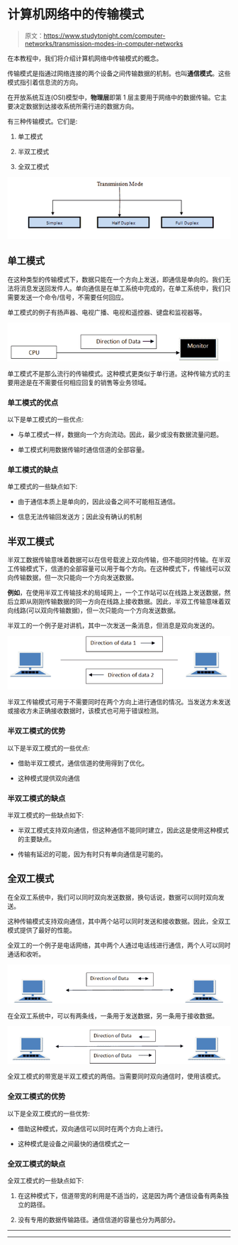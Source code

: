# 计算机网络中的传输模式

> 原文：<https://www.studytonight.com/computer-networks/transmission-modes-in-computer-networks>

在本教程中，我们将介绍计算机网络中传输模式的概念。

传输模式是指通过网络连接的两个设备之间传输数据的机制。也叫**通信模式**。这些模式指引着信息流的方向。

在开放系统互连(OSI)模型中，**物理层**即第 1 层主要用于网络中的数据传输。它主要决定数据到达接收系统所需行进的数据方向。

有三种传输模式。它们是:

1.  单工模式

2.  半双工模式

3.  全双工模式

![Transmission Modes in Computer Networks](img/e034c120d535534f5655c963a7027a8c.png)

## 单工模式

在这种类型的传输模式下，数据只能在一个方向上发送，即通信是单向的。我们无法将消息发送回发件人。单向通信是在单工系统中完成的，在单工系统中，我们只需要发送一个命令/信号，不需要任何回应。

单工模式的例子有扬声器、电视广播、电视和遥控器、键盘和监视器等。

![Simplex Transmission Mode in Computer Networks](img/dbd4ac3975b1df11813134c50a10404d.png)

单工模式不是那么流行的传输模式。这种模式更类似于单行道。这种传输方式的主要用途是在不需要任何相应回复的销售等业务领域。

### 单工模式的优点

以下是单工模式的一些优点:

*   与单工模式一样，数据向一个方向流动。因此，最少或没有数据流量问题。

*   单工模式利用数据传输时通信信道的全部容量。

### 单工模式的缺点

单工模式的一些缺点如下:

*   由于通信本质上是单向的，因此设备之间不可能相互通信。

*   信息无法传输回发送方；因此没有确认的机制

## 半双工模式

半双工数据传输意味着数据可以在信号载波上双向传输，但不能同时传输。在半双工传输模式下，信道的全部容量可以用于每个方向。在这种模式下，传输线可以双向传输数据，但一次只能向一个方向发送数据。

**例如**，在使用半双工传输技术的局域网上，一个工作站可以在线路上发送数据，然后立即从刚刚传输数据的同一方向在线路上接收数据。因此，半双工传输意味着双向线路(可以双向传输数据)，但一次只能向一个方向发送数据。

半双工的一个例子是对讲机，其中一次发送一条消息，但消息是双向发送的。

![Half Duplex Transmission Mode in Computer Networks](img/6a69cb199235aeb22c9766cd20d729b2.png)

半双工传输模式可用于不需要同时在两个方向上进行通信的情况。当发送方未发送或接收方未正确接收数据时，该模式也可用于错误检测。

### 半双工模式的优势

以下是半双工模式的一些优点:

*   借助半双工模式，通信信道的使用得到了优化。

*   这种模式提供双向通信

### 半双工模式的缺点

半双工模式的一些缺点如下:

*   半双工模式支持双向通信，但这种通信不能同时建立，因此这是使用这种模式的主要缺点。

*   传输有延迟的可能，因为有时只有单向通信是可能的。

## 全双工模式

在全双工系统中，我们可以同时双向发送数据，换句话说，数据可以同时双向发送。

这种传输模式支持双向通信，其中两个站可以同时发送和接收数据。因此，全双工模式提供了最好的性能。

全双工的一个例子是电话网络，其中两个人通过电话线进行通信，两个人可以同时通话和收听。

![Full Duplex Transmission Mode in Computer Networks](img/f2c2daa0738e2891bcec3d98af0ad515.png)

在全双工系统中，可以有两条线，一条用于发送数据，另一条用于接收数据。

![Full Duplex Transmission Mode in Computer Networks](img/a027b7d1f34a4ee8198ffeec751a6640.png)

全双工模式的带宽是半双工模式的两倍。当需要同时双向通信时，使用该模式。

### 全双工模式的优势

以下是全双工模式的一些优势:

*   借助这种模式，双向通信可以同时在两个方向上进行。

*   这种模式是设备之间最快的通信模式之一

### 全双工模式的缺点

全双工模式的一些缺点如下:

1.  在这种模式下，信道带宽的利用是不适当的，这是因为两个通信设备有两条独立的路径。

2.  没有专用的数据传输路径。通信信道的容量也分为两部分。



* * *

* * *